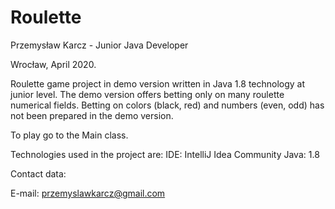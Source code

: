 # Roulette

Przemysław Karcz - Junior Java Developer

Wrocław, April 2020.

Roulette game project in demo version written in Java 1.8 technology at junior level.
The demo version offers betting only on many roulette numerical fields.
Betting on colors (black, red) and numbers (even, odd) has not been prepared in the demo version.

To play go to the Main class.

Technologies used in the project are:
IDE: IntelliJ Idea Community
Java: 1.8

Contact data:

E-mail: przemyslawkarcz@gmail.com
